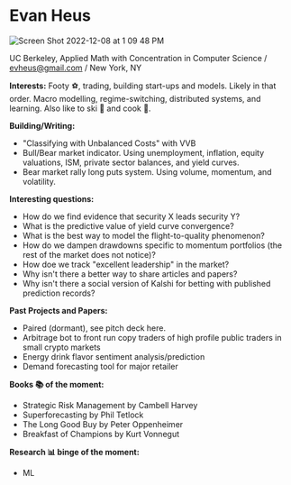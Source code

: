 # Evan Heus
![Screen Shot 2022-12-08 at 1 09 48 PM](https://user-images.githubusercontent.com/114233836/206532170-d2aa73f5-a656-41ee-9516-98d0244202c9.png)

UC Berkeley, Applied Math with Concentration in Computer Science / evheus@gmail.com / New York, NY

**Interests:** Footy :soccer:, trading, building start-ups and models. Likely in that order. Macro modelling, regime-switching, distributed systems, and learning. Also like to ski :ski: and cook :ramen:.

**Building/Writing:** 
- "Classifying with Unbalanced Costs" with VVB
- Bull/Bear market indicator. Using unemployment, inflation, equity valuations, ISM, private sector balances, and yield curves.
- Bear market rally long puts system. Using volume, momentum, and volatility.

**Interesting questions:**
- How do we find evidence that security X leads security Y?
- What is the predictive value of yield curve convergence?
- What is the best way to model the flight-to-quality phenomenon?
- How do we dampen drawdowns specific to momentum portfolios (the rest of the market does not notice)?
- How doe we track "excellent leadership" in the market?
- Why isn't there a better way to share articles and papers?
- Why isn't there a social version of Kalshi for betting with published prediction records?

**Past Projects and Papers:**
- Paired (dormant), see pitch deck here.
- Arbitrage bot to front run copy traders of high profile public traders in small crypto markets
- Energy drink flavor sentiment analysis/prediction
- Demand forecasting tool for major retailer 

**Books :books: of the moment:**
- Strategic Risk Management by Cambell Harvey
- Superforecasting by Phil Tetlock
- The Long Good Buy by Peter Oppenheimer
- Breakfast of Champions by Kurt Vonnegut

**Research :bar_chart: binge of the moment:**
- ML
